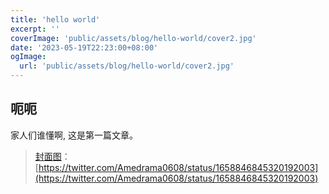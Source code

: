 ```yaml
---
title: 'hello world'
excerpt: ''
coverImage: 'public/assets/blog/hello-world/cover2.jpg'
date: '2023-05-19T22:23:00+08:00'
ogImage: 
  url: 'public/assets/blog/hello-world/cover2.jpg'
---
```

## 呃呃


家人们谁懂啊, 这是第一篇文章。


> [封面图](https://twitter.com/Amedrama0608/status/1658846845320192003)：[https://twitter.com/Amedrama0608/status/1658846845320192003](https://twitter.com/Amedrama0608/status/1658846845320192003)

